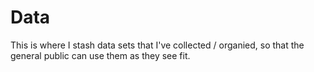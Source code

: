 # Data
This is where I stash data sets that I've collected / organied, so that the general public can use them as they see fit.
